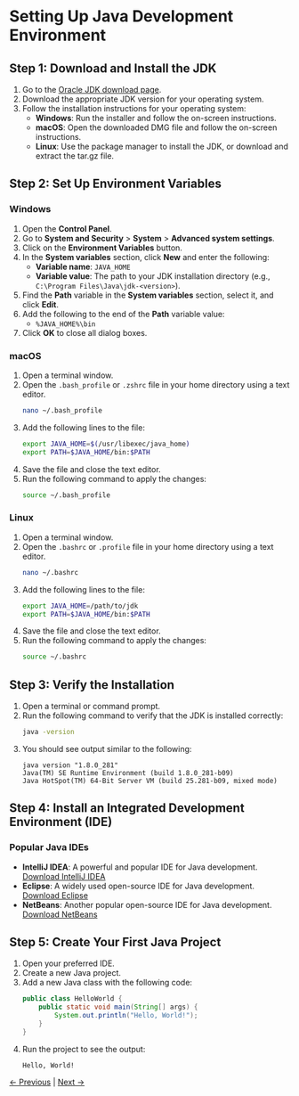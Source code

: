 # Setting Up Java Development Environment
## Step 1: Download and Install the JDK
1. Go to the [Oracle JDK download page](https://www.oracle.com/java/technologies/javase-downloads.html).
2. Download the appropriate JDK version for your operating system.
3. Follow the installation instructions for your operating system:
    - **Windows**: Run the installer and follow the on-screen instructions.
    - **macOS**: Open the downloaded DMG file and follow the on-screen instructions.
    - **Linux**: Use the package manager to install the JDK, or download and extract the tar.gz file.

## Step 2: Set Up Environment Variables
### Windows
1. Open the **Control Panel**.
2. Go to **System and Security** > **System** > **Advanced system settings**.
3. Click on the **Environment Variables** button.
4. In the **System variables** section, click **New** and enter the following:
    - **Variable name**: `JAVA_HOME`
    - **Variable value**: The path to your JDK installation directory (e.g., `C:\Program Files\Java\jdk-<version>`).
5. Find the **Path** variable in the **System variables** section, select it, and click **Edit**.
6. Add the following to the end of the **Path** variable value:
    - `%JAVA_HOME%\bin`
7. Click **OK** to close all dialog boxes.

### macOS
1. Open a terminal window.
2. Open the `.bash_profile` or `.zshrc` file in your home directory using a text editor.
    ```sh
    nano ~/.bash_profile
    ```
3. Add the following lines to the file:
    ```sh
    export JAVA_HOME=$(/usr/libexec/java_home)
    export PATH=$JAVA_HOME/bin:$PATH
    ```
4. Save the file and close the text editor.
5. Run the following command to apply the changes:
    ```sh
    source ~/.bash_profile
    ```

### Linux
1. Open a terminal window.
2. Open the `.bashrc` or `.profile` file in your home directory using a text editor.
    ```sh
    nano ~/.bashrc
    ```
3. Add the following lines to the file:
    ```sh
    export JAVA_HOME=/path/to/jdk
    export PATH=$JAVA_HOME/bin:$PATH
    ```
4. Save the file and close the text editor.
5. Run the following command to apply the changes:
    ```sh
    source ~/.bashrc
    ```

## Step 3: Verify the Installation
1. Open a terminal or command prompt.
2. Run the following command to verify that the JDK is installed correctly:
    ```sh
    java -version
    ```
3. You should see output similar to the following:
    ```
    java version "1.8.0_281"
    Java(TM) SE Runtime Environment (build 1.8.0_281-b09)
    Java HotSpot(TM) 64-Bit Server VM (build 25.281-b09, mixed mode)
    ```

## Step 4: Install an Integrated Development Environment (IDE)
### Popular Java IDEs
- **IntelliJ IDEA**: A powerful and popular IDE for Java development. [Download IntelliJ IDEA](https://www.jetbrains.com/idea/download/)
- **Eclipse**: A widely used open-source IDE for Java development. [Download Eclipse](https://www.eclipse.org/downloads/)
- **NetBeans**: Another popular open-source IDE for Java development. [Download NetBeans](https://netbeans.apache.org/download/index.html)

## Step 5: Create Your First Java Project
1. Open your preferred IDE.
2. Create a new Java project.
3. Add a new Java class with the following code:
    ```java
    public class HelloWorld {
        public static void main(String[] args) {
            System.out.println("Hello, World!");
        }
    }
    ```
4. Run the project to see the output:
    ```
    Hello, World!
    ```
[← Previous](01-introduction.md) | [Next →](03-inheritance.md)
